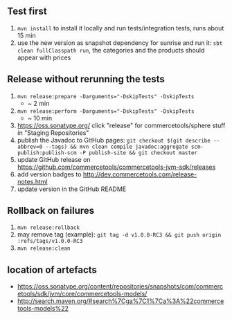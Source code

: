 ## Test first
1. `mvn install` to install it locally and run tests/integration tests, runs about 15 min
1. use the new version as snapshot dependency for sunrise and run it: `sbt clean fullClasspath run`, the categories and the products should appear with prices

## Release without rerunning the tests
1. `mvn release:prepare -Darguments="-DskipTests" -DskipTests`
    * ~ 2 min
1. `mvn release:perform -Darguments="-DskipTests" -DskipTests`
    * ~ 10 min
1. https://oss.sonatype.org/ click "release" for commercetools/sphere stuff in "Staging Repositories"
1. publish the Javadoc to GitHub pages: `git checkout $(git describe --abbrev=0 --tags) && mvn clean compile javadoc:aggregate scm-publish:publish-scm -P publish-site && git checkout master`
1. update GitHub release on https://github.com/commercetools/commercetools-jvm-sdk/releases
1. add version badges to http://dev.commercetools.com/release-notes.html
1. update version in the GitHub README


## Rollback on failures
1. `mvn release:rollback`
1.  may remove tag (example): `git tag -d v1.0.0-RC3 && git push origin :refs/tags/v1.0.0-RC3`
1. `mvn release:clean`

## location of artefacts
* https://oss.sonatype.org/content/repositories/snapshots/com/commercetools/sdk/jvm/core/commercetools-models/
* http://search.maven.org/#search%7Cga%7C1%7Ca%3A%22commercetools-models%22
